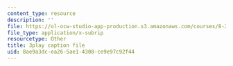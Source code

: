 ```yaml
---
content_type: resource
description: ''
file: https://ol-ocw-studio-app-production.s3.amazonaws.com/courses/8-20-introduction-to-special-relativity-january-iap-2021/8ae9a3dcea265ae14308ce9e97c92f44_24iPsnbS6_0.srt
file_type: application/x-subrip
resourcetype: Other
title: 3play caption file
uid: 8ae9a3dc-ea26-5ae1-4308-ce9e97c92f44
---
```


